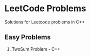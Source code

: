 # LeetCode Problems

Solutions for Leetcode problems in C++

## Easy Problems
1. TwoSum Problem - C++
